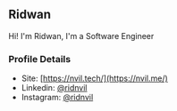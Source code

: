 ## Ridwan
Hi! I'm Ridwan, I'm a Software Engineer

### Profile Details
- Site: [https://nvil.tech/](https://nvil.me/)
- Linkedin: [@ridnvil](https://linkedin.com/in/rid-wan-57047b137)
- Instagram: [@ridnvil](https://instagram.com/rid.nvil17)

